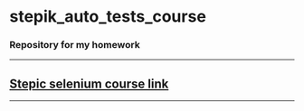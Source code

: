 # stepik_auto_tests_course
### Repository for my homework         
***
## [Stepic selenium course link](https://stepik.org/course/575/info)
***